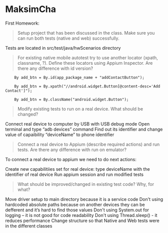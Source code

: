 # MaksimCha

First Homework:
>Setup project that has been discussed in the class. Make sure you can run both tests (native and web) successfully.

Tests are located in src/test/java/hwScenarios directory

>For existing native mobile autotest try to use another locator (xpath, classname, ?). Define these locators using Appium Inspector. Are there any difference with id version?

        By add_btn = By.id(app_package_name + "addContactButton");

        By add_btn = By.xpath("//android.widget.Button[@content-desc='Add Contact']");

        By add_btn = By.className("android.widget.Button");
        
>Modify existing tests to run on a real device. What should be changed?

Connect real device to computer by USB with USB debug mode
Open terminal and type “adb devices” command
Find out its identifier and change value of capaibility “deviceName” to phone identifier

>Connect a real device to Appium (describe required actions) and run tests. Are there any difference with run on emulator?

To connect a real device to appium we need to do next actions:

Create new capabilitiies set for real device: type deviceName with the identifier of real device
Run appium session and run modified tests

>What should be improved/changed in existing test code? Why, for what?

Move driver setup to main directory because it is a service code
Don't using hardcoded absolute paths because on another devices they can be defferent and it’s hard to find those values
Don't using System.out for logging – it is not good for code readability
Don't using Thread.sleep() - it reduces performance
Change structure so that Native and Web tests were in the different classes
